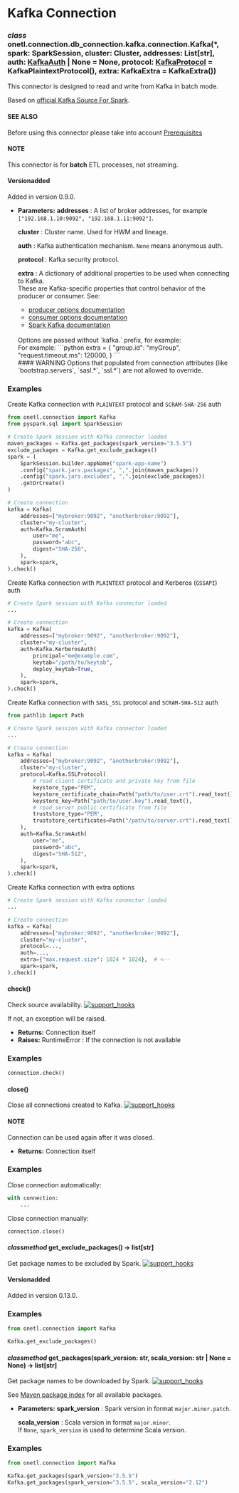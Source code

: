 <a id="kafka-connection"></a>

# Kafka Connection

### *class* onetl.connection.db_connection.kafka.connection.Kafka(\*, spark: SparkSession, cluster: Cluster, addresses: List[str], auth: [KafkaAuth](auth.md#onetl.connection.db_connection.kafka.kafka_auth.KafkaAuth) | None = None, protocol: [KafkaProtocol](protocol.md#onetl.connection.db_connection.kafka.kafka_protocol.KafkaProtocol) = KafkaPlaintextProtocol(), extra: KafkaExtra = KafkaExtra())

This connector is designed to read and write from Kafka in batch mode.

Based on [official Kafka Source For Spark](https://spark.apache.org/docs/latest/structured-streaming-kafka-integration.html).

#### SEE ALSO
Before using this connector please take into account [Prerequisites](prerequisites.md#kafka-prerequisites)

#### NOTE
This connector is for **batch** ETL processes, not streaming.

#### Versionadded
Added in version 0.9.0.

* **Parameters:**
  **addresses**
  : A list of broker addresses, for example `["192.168.1.10:9092", "192.168.1.11:9092"]`.

  **cluster**
  : Cluster name. Used for HWM and lineage.

  **auth**
  : Kafka authentication mechanism. `None` means anonymous auth.

  **protocol**
  : Kafka security protocol.

  **extra**
  : A dictionary of additional properties to be used when connecting to Kafka.
    <br/>
    These are Kafka-specific properties that control behavior of the producer or consumer. See:
    * [producer options documentation](https://kafka.apache.org/documentation/#producerconfigs)
    * [consumer options documentation](https://kafka.apache.org/documentation/#consumerconfigs)
    * [Spark Kafka documentation](https://spark.apache.org/docs/latest/structured-streaming-kafka-integration.html#kafka-specific-configurations)
    <br/>
    Options are passed without `kafka.` prefix, for example:
    <br/>
    For example:
    ```python
    extra = {
        "group.id": "myGroup",
        "request.timeout.ms": 120000,
    }
    ```
    <br/>
    #### WARNING
    Options that populated from connection
    attributes (like `bootstrap.servers`, `sasl.*`, `ssl.*`) are not allowed to override.

### Examples

Create Kafka connection with `PLAINTEXT` protocol and `SCRAM-SHA-256` auth

```py
from onetl.connection import Kafka
from pyspark.sql import SparkSession

# Create Spark session with Kafka connector loaded
maven_packages = Kafka.get_packages(spark_version="3.5.5")
exclude_packages = Kafka.get_exclude_packages()
spark = (
    SparkSession.builder.appName("spark-app-name")
    .config("spark.jars.packages", ",".join(maven_packages))
    .config("spark.jars.excludes", ",".join(exclude_packages))
    .getOrCreate()
)

# Create connection
kafka = Kafka(
    addresses=["mybroker:9092", "anotherbroker:9092"],
    cluster="my-cluster",
    auth=Kafka.ScramAuth(
        user="me",
        password="abc",
        digest="SHA-256",
    ),
    spark=spark,
).check()
```

Create Kafka connection with `PLAINTEXT` protocol and Kerberos (`GSSAPI`) auth

```py
# Create Spark session with Kafka connector loaded
...

# Create connection
kafka = Kafka(
    addresses=["mybroker:9092", "anotherbroker:9092"],
    cluster="my-cluster",
    auth=Kafka.KerberosAuth(
        principal="me@example.com",
        keytab="/path/to/keytab",
        deploy_keytab=True,
    ),
    spark=spark,
).check()
```

Create Kafka connection with `SASL_SSL` protocol and `SCRAM-SHA-512` auth

```py
from pathlib import Path

# Create Spark session with Kafka connector loaded
...

# Create connection
kafka = Kafka(
    addresses=["mybroker:9092", "anotherbroker:9092"],
    cluster="my-cluster",
    protocol=Kafka.SSLProtocol(
        # read client certificate and private key from file
        keystore_type="PEM",
        keystore_certificate_chain=Path("path/to/user.crt").read_text(),
        keystore_key=Path("path/to/user.key").read_text(),
        # read server public certificate from file
        truststore_type="PEM",
        truststore_certificates=Path("/path/to/server.crt").read_text(),
    ),
    auth=Kafka.ScramAuth(
        user="me",
        password="abc",
        digest="SHA-512",
    ),
    spark=spark,
).check()
```

Create Kafka connection with extra options

```py
# Create Spark session with Kafka connector loaded
...

# Create connection
kafka = Kafka(
    addresses=["mybroker:9092", "anotherbroker:9092"],
    cluster="my-cluster",
    protocol=...,
    auth=...,
    extra={"max.request.size": 1024 * 1024},  # <--
    spark=spark,
).check()
```

<!-- !! processed by numpydoc !! -->

#### check()

Check source availability. [![support_hooks](https://img.shields.io/badge/%20-support%20hooks-blue)](https://onetl.readthedocs.io/en/0.13.5/hooks/index.html)

If not, an exception will be raised.

* **Returns:**
  Connection itself
* **Raises:**
  RuntimeError
  : If the connection is not available

### Examples

```python
connection.check()
```

<!-- !! processed by numpydoc !! -->

#### close()

Close all connections created to Kafka. [![support_hooks](https://img.shields.io/badge/%20-support%20hooks-blue)](https://onetl.readthedocs.io/en/0.13.5/hooks/index.html)

#### NOTE
Connection can be used again after it was closed.

* **Returns:**
  Connection itself

### Examples

Close connection automatically:

```python
with connection:
    ...
```

Close connection manually:

```python
connection.close()
```

<!-- !! processed by numpydoc !! -->

#### *classmethod* get_exclude_packages() → list[str]

Get package names to be excluded by Spark. [![support_hooks](https://img.shields.io/badge/%20-support%20hooks-blue)](https://onetl.readthedocs.io/en/0.13.5/hooks/index.html)

#### Versionadded
Added in version 0.13.0.

### Examples

```python
from onetl.connection import Kafka

Kafka.get_exclude_packages()
```

<!-- !! processed by numpydoc !! -->

#### *classmethod* get_packages(spark_version: str, scala_version: str | None = None) → list[str]

Get package names to be downloaded by Spark. [![support_hooks](https://img.shields.io/badge/%20-support%20hooks-blue)](https://onetl.readthedocs.io/en/0.13.5/hooks/index.html)

See [Maven package index](https://mvnrepository.com/artifact/org.apache.spark/spark-sql-kafka-0-10)
for all available packages.

* **Parameters:**
  **spark_version**
  : Spark version in format `major.minor.patch`.

  **scala_version**
  : Scala version in format `major.minor`.
    <br/>
    If `None`, `spark_version` is used to determine Scala version.

### Examples

```python
from onetl.connection import Kafka

Kafka.get_packages(spark_version="3.5.5")
Kafka.get_packages(spark_version="3.5.5", scala_version="2.12")
```

<!-- !! processed by numpydoc !! -->
